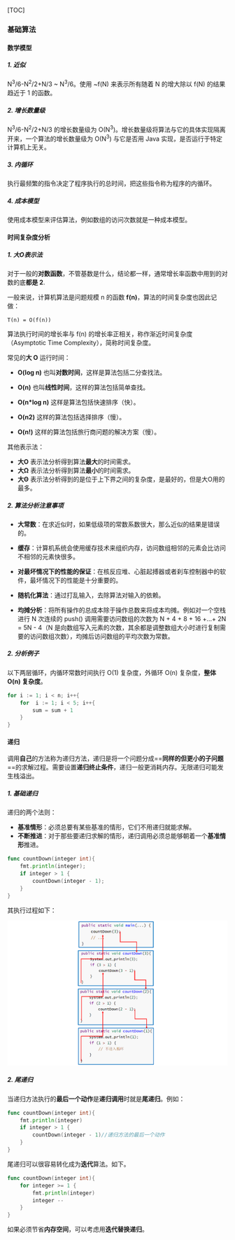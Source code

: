 [TOC]



### 基础算法

#### 数学模型

#####  1. 近似

N<sup>3</sup>/6-N<sup>2</sup>/2+N/3 \~ N<sup>3</sup>/6。使用 \~f(N) 来表示所有随着 N 的增大除以 f(N) 的结果趋近于 1 的函数。

#####  2. 增长数量级

N<sup>3</sup>/6-N<sup>2</sup>/2+N/3 的增长数量级为 O(N<sup>3</sup>)。增长数量级将算法与它的具体实现隔离开来，一个算法的增长数量级为 O(N<sup>3</sup>) 与它是否用 Java 实现，是否运行于特定计算机上无关。

#####  3. 内循环

执行最频繁的指令决定了程序执行的总时间，把这些指令称为程序的内循环。

#####  4. 成本模型

使用成本模型来评估算法，例如数组的访问次数就是一种成本模型。



#### 时间复杂度分析

##### 1. 大O表示法

对于一般的**对数函数**，不管基数是什么，结论都一样，通常增长率函数中用到的对数的底**都是 2**.

一般来说，计算机算法是问题规模 n 的函数 **f(n)**，算法的时间复杂度也因此记做：

```
T(n) = O(f(n))
```

算法执行时间的增长率与 f(n) 的增长率正相关，称作渐近时间复杂度（Asymptotic Time Complexity），简称时间复杂度。

常见的**大 O** 运行时间：

- **O(log n)** 也叫**对数时间**，这样是算法包括二分查找法。

- **O(n)** 也叫**线性时间**，这样的算法包括简单查找。

- **O(n*log n)** 这样是算法包括快速排序（快）。

- **O(n2)** 这样的算法包括选择排序（慢）。

- **O(n!)** 这样的算法包括旅行商问题的解决方案（慢）。

其他表示法：

- **大O** 表示法分析得到算法**最大**的时间需求。
- **大Ω** 表示法分析得到算法**最小**的时间需求。
- **大Θ** 表示法分析得到的是位于上下界之间的复杂度，是最好的，但是大O用的最多。

##### 2. 算法分析注意事项

- **大常数**：在求近似时，如果低级项的常数系数很大，那么近似的结果是错误的。
- **缓存**：计算机系统会使用缓存技术来组织内存，访问数组相邻的元素会比访问不相邻的元素快很多。

- **对最坏情况下的性能的保证**：在核反应堆、心脏起搏器或者刹车控制器中的软件，最坏情况下的性能是十分重要的。
- **随机化算法**：通过打乱输入，去除算法对输入的依赖。
- **均摊分析**：将所有操作的总成本除于操作总数来将成本均摊。例如对一个空栈进行 N 次连续的 push() 调用需要访问数组的次数为 N + 4 + 8 + 16 +...+ 2N = 5N - 4（N 是向数组写入元素的次数，其余都是调整数组大小时进行复制需要的访问数组次数），均摊后访问数组的平均次数为常数。

##### 2. 分析例子

以下两层循环，内循环常数时间执行 O(1) 复杂度，外循环 O(n) 复杂度，**整体 O(n) 复杂度**。

```go
for i := 1; i < n; i++{
    for  i := 1; i < 5; i++{	
        sum = sum + 1
    }
}
```



#### 递归

调用**自己**的方法称为递归方法，递归是将一个问题分成==**同样的但更小的子问题**==的求解过程。需要设置**递归终止条件**，递归一般更消耗内存。无限递归可能发生栈溢出。

##### 1. 基础递归

递归的两个法则：

- **基准情形**：必须总要有某些基准的情形，它们不用递归就能求解。
- **不断推进**：对于那些要递归求解的情形，递归调用必须总能够朝着一个**基准情形**推进。

```go
func countDown(integer int){
    fmt.println(integer);
    if integer > 1 {
        countDown(integer - 1);
    }
}
```

其执行过程如下：

![image-20191213173305509](assets/image-20191213173305509.png)

##### 2. 尾递归

当递归方法执行的**最后一个动作**是**递归调用**时就是**尾递归**。例如：

```go
func countDown(integer int){
    fmt.println(integer)
    if integer > 1 {
        countDown(integer - 1)//递归方法的最后一个动作
    }
}
```

尾递归可以很容易转化成为**迭代**算法。如下。

```go
func countDown(integer int){
    for integer >= 1 {
        fmt.println(integer)
        integer --
    }
}
```

如果必须节省**内存空间**，可以考虑用**迭代替换递归**。

